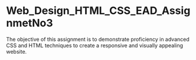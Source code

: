 # Web_Design_HTML_CSS_EAD_AssignmetNo3
The objective of this assignment is to demonstrate proficiency in advanced CSS and HTML techniques to create a responsive and visually appealing website.
